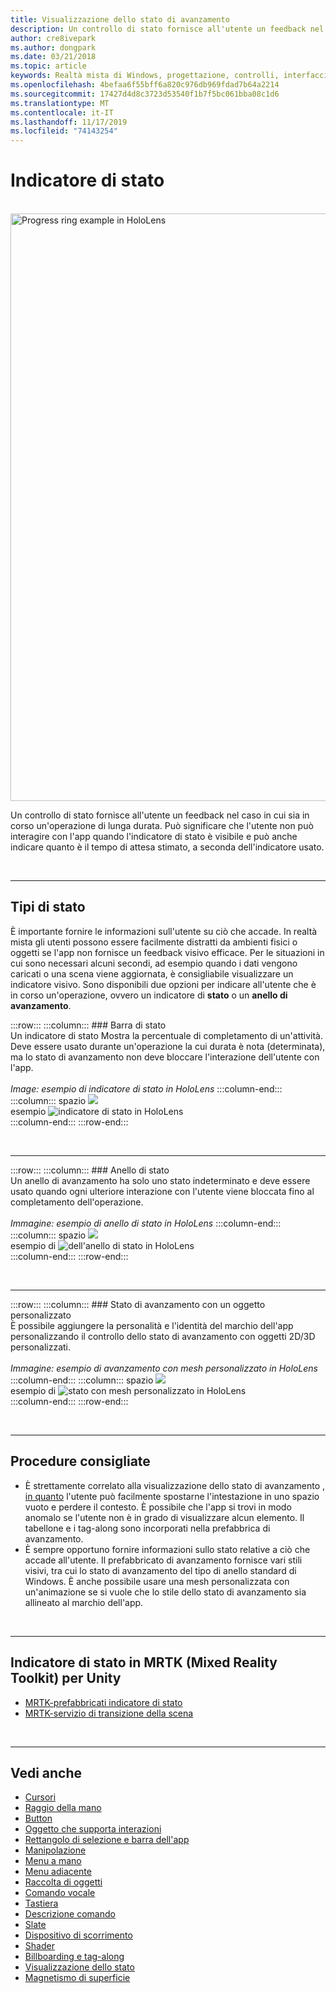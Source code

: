 ```yaml
---
title: Visualizzazione dello stato di avanzamento
description: Un controllo di stato fornisce all'utente un feedback nel caso in cui sia in corso un'operazione di lunga durata.
author: cre8ivepark
ms.author: dongpark
ms.date: 03/21/2018
ms.topic: article
keywords: Realtà mista di Windows, progettazione, controlli, interfaccia utente, UX
ms.openlocfilehash: 4befaa6f55bff6a820c976db969fdad7b64a2214
ms.sourcegitcommit: 17427d4d8c3723d53540f1b7f5bc061bba08c1d6
ms.translationtype: MT
ms.contentlocale: it-IT
ms.lasthandoff: 11/17/2019
ms.locfileid: "74143254"
---
```

# <a name="progress-indicator"></a>Indicatore di stato

<br>

<img src="images/UX/MRTK_ProgressIndicator.gif" alt="Progress ring example in HoloLens" width="940px">

Un controllo di stato fornisce all'utente un feedback nel caso in cui sia in corso un'operazione di lunga durata. Può significare che l'utente non può interagire con l'app quando l'indicatore di stato è visibile e può anche indicare quanto è il tempo di attesa stimato, a seconda dell'indicatore usato.

<br>

---

## <a name="types-of-progress"></a>Tipi di stato

È importante fornire le informazioni sull'utente su ciò che accade. In realtà mista gli utenti possono essere facilmente distratti da ambienti fisici o oggetti se l'app non fornisce un feedback visivo efficace. Per le situazioni in cui sono necessari alcuni secondi, ad esempio quando i dati vengono caricati o una scena viene aggiornata, è consigliabile visualizzare un indicatore visivo. Sono disponibili due opzioni per indicare all'utente che è in corso un'operazione, ovvero un indicatore di **stato** o un **anello di avanzamento**.

:::row:::
    :::column:::
        ### <a name="progress-barbr"></a>Barra di stato<br>
        Un indicatore di stato Mostra la percentuale di completamento di un'attività. Deve essere usato durante un'operazione la cui durata è nota (determinata), ma lo stato di avanzamento non deve bloccare l'interazione dell'utente con l'app.<br>
        <br>
        *Image: esempio di indicatore di stato in HoloLens*
    :::column-end:::
        :::column:::
        spazio ![](images/spacer-20x582.png)<br>
       esempio ![indicatore di stato in HoloLens](images/640px-progressbar.jpg)<br>
    :::column-end:::
:::row-end:::

<br>

---

:::row:::
    :::column:::
        ### <a name="progress-ringbr"></a>Anello di stato<br>
        Un anello di avanzamento ha solo uno stato indeterminato e deve essere usato quando ogni ulteriore interazione con l'utente viene bloccata fino al completamento dell'operazione.<br>
        <br>
        *Immagine: esempio di anello di stato in HoloLens*
    :::column-end:::
        :::column:::
        spazio ![](images/spacer-20x582.png)<br>
       esempio di ![dell'anello di stato in HoloLens](images/640px-progressring.jpg)<br>
    :::column-end:::
:::row-end:::

<br>

---

:::row:::
    :::column:::
        ### <a name="progress-with-a-custom-objectbr"></a>Stato di avanzamento con un oggetto personalizzato<br>
        È possibile aggiungere la personalità e l'identità del marchio dell'app personalizzando il controllo dello stato di avanzamento con oggetti 2D/3D personalizzati.<br>
        <br>
        *Immagine: esempio di avanzamento con mesh personalizzato in HoloLens*
    :::column-end:::
        :::column:::
        spazio ![](images/spacer-20x582.png)<br>
       esempio di ![stato con mesh personalizzato in HoloLens](images/640px-progresscustom.jpg)<br>
    :::column-end:::
:::row-end:::

<br>

---

## <a name="best-practices"></a>Procedure consigliate
* È strettamente correlato alla visualizzazione dello stato di avanzamento [, in quanto](billboarding-and-tag-along.md) l'utente può facilmente spostarne l'intestazione in uno spazio vuoto e perdere il contesto. È possibile che l'app si trovi in modo anomalo se l'utente non è in grado di visualizzare alcun elemento. Il tabellone e i tag-along sono incorporati nella prefabbrica di avanzamento.
* È sempre opportuno fornire informazioni sullo stato relative a ciò che accade all'utente. Il prefabbricato di avanzamento fornisce vari stili visivi, tra cui lo stato di avanzamento del tipo di anello standard di Windows. È anche possibile usare una mesh personalizzata con un'animazione se si vuole che lo stile dello stato di avanzamento sia allineato al marchio dell'app.

<br>

---

## <a name="progress-indicator-in-mrtkmixed-reality-toolkit-for-unity"></a>Indicatore di stato in MRTK (Mixed Reality Toolkit) per Unity

* [MRTK-prefabbricati indicatore di stato](https://github.com/microsoft/MixedRealityToolkit-Unity/tree/mrtk_release/Assets/MixedRealityToolkit.SDK/Features/UX/Prefabs/ProgressIndicators)
* [MRTK-servizio di transizione della scena](https://microsoft.github.io/MixedRealityToolkit-Unity/Documentation/Extensions/SceneTransitionService/SceneTransitionServiceOverview.html)


<br>

---

## <a name="see-also"></a>Vedi anche

* [Cursori](cursors.md)
* [Raggio della mano](point-and-commit.md)
* [Button](button.md)
* [Oggetto che supporta interazioni](interactable-object.md)
* [Rettangolo di selezione e barra dell'app](app-bar-and-bounding-box.md)
* [Manipolazione](direct-manipulation.md)
* [Menu a mano](hand-menu.md)
* [Menu adiacente](near-menu.md)
* [Raccolta di oggetti](object-collection.md)
* [Comando vocale](voice-input.md)
* [Tastiera](keyboard.md)
* [Descrizione comando](tooltip.md)
* [Slate](slate.md)
* [Dispositivo di scorrimento](slider.md)
* [Shader](shader.md)
* [Billboarding e tag-along](billboarding-and-tag-along.md)
* [Visualizzazione dello stato](progress.md)
* [Magnetismo di superficie](surface-magnetism.md)
